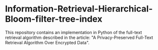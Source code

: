 # Information-Retrieval-Hierarchical-Bloom-filter-tree-index
This repository contains an implementation in Python of the full-text retrieval algorithm described in the article:  "A Privacy-Preserved Full-Text Retrieval Algorithm Over Encrypted Data".
